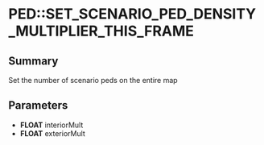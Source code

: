 # PED::SET_SCENARIO_PED_DENSITY_MULTIPLIER_THIS_FRAME

## Summary
Set the number of scenario peds on the entire map

## Parameters
* **FLOAT** interiorMult
* **FLOAT** exteriorMult